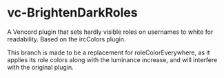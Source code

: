# vc-BrightenDarkRoles
A Vencord plugin that sets hardly visible roles on usernames to white for readability. Based on the ircColors plugin.

This branch is made to be a replacement for roleColorEverywhere, as it applies its role colors along with the luminance increase, and will interfere with the original plugin.
